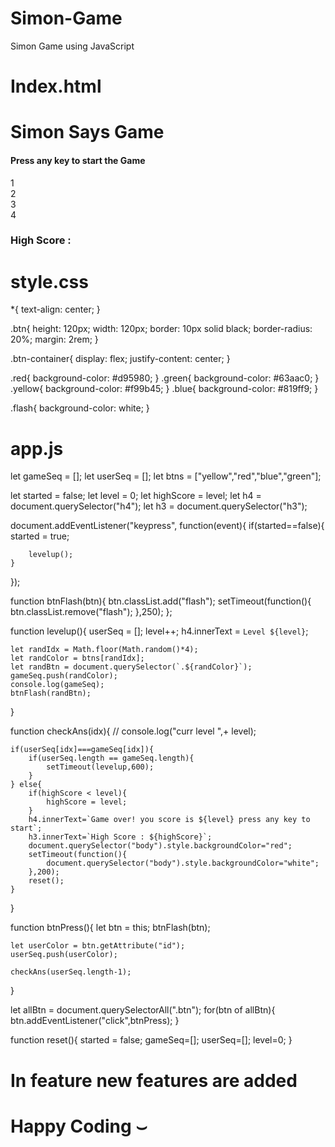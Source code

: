 # Simon-Game
Simon Game using JavaScript

# Index.html
<!DOCTYPE html>
<html lang="en">
<head>
    <meta charset="UTF-8">
    <meta name="viewport" content="width=device-width, initial-scale=1.0">
    <title>Creating Simon Game Using JavaScript</title>
    <link rel="stylesheet" href="style.css">
</head>
<body>
    <h1>Simon Says Game</h1>
    <h4>Press any key to start the Game</h4>
    <div class="btn-container">
        <div class="first-line">
            <div class="btn red" type="button" id="red">1</div>
            <div class="btn yellow" type="button" id="yellow">2</div>
        </div>
        <div class="second-line">
            <div class="btn green" type="button" id="green">3</div>
            <div class="btn blue" type="button" id="blue">4</div>
        </div>   
    </div>
    <h3>High Score : </h3>
    <script src="app.js"></script>
</body>
</html>

# style.css
*{
    text-align: center;
}

.btn{
    height: 120px;
    width: 120px;
    border: 10px solid black;
    border-radius: 20%;
    margin: 2rem;
}

.btn-container{
    display: flex;
    justify-content: center;
}

.red{
    background-color: #d95980;
}
.green{
    background-color: #63aac0;
}
.yellow{
    background-color: #f99b45;
}
.blue{
    background-color: #819ff9;
}

.flash{
    background-color: white;
}

# app.js

let gameSeq = [];
let userSeq = [];
let btns = ["yellow","red","blue","green"];

let started = false;
let level = 0;
let highScore = level;
let h4 = document.querySelector("h4");
let h3 = document.querySelector("h3");

document.addEventListener("keypress", function(event){
    if(started==false){
        started = true;

        levelup();
    }
});

function btnFlash(btn){
    btn.classList.add("flash");
    setTimeout(function(){
        btn.classList.remove("flash");
    },250);
};

function levelup(){
    userSeq = [];
    level++;
    h4.innerText = `Level ${level}`;

    let randIdx = Math.floor(Math.random()*4);
    let randColor = btns[randIdx];
    let randBtn = document.querySelector(`.${randColor}`);
    gameSeq.push(randColor);
    console.log(gameSeq);
    btnFlash(randBtn);
}

function checkAns(idx){
    // console.log("curr level ",+ level);

    if(userSeq[idx]===gameSeq[idx]){
        if(userSeq.length == gameSeq.length){
            setTimeout(levelup,600);
        }
    } else{
        if(highScore < level){
            highScore = level;
        }
        h4.innerText=`Game over! you score is ${level} press any key to start`;
        h3.innerText=`High Score : ${highScore}`;
        document.querySelector("body").style.backgroundColor="red";
        setTimeout(function(){
            document.querySelector("body").style.backgroundColor="white";
        },200);
        reset();
    }
}

function btnPress(){
    let btn = this;
    btnFlash(btn);

    let userColor = btn.getAttribute("id");
    userSeq.push(userColor);

    checkAns(userSeq.length-1);
}

let allBtn = document.querySelectorAll(".btn");
for(btn of allBtn){
    btn.addEventListener("click",btnPress);
}

function reset(){
    started = false;
    gameSeq=[];
    userSeq=[];
    level=0;
}

# In feature new features are added
# Happy Coding &smile;